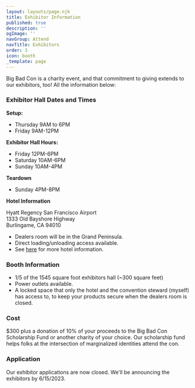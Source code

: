 ```yaml
---
layout: layouts/page.njk
title: Exhibitor Information
published: true
description: ''
ogImage: ''
navGroup: Attend
navTitle: Exhibitors
order: 3
icon: booth
_template: page
---
```


Big Bad Con is a charity event, and that commitment to giving extends to our exhibitors, too! All the information below:

### Exhibitor Hall Dates and Times

**Setup:**

* Thursday 9AM to 6PM
* Friday 9AM-12PM

**Exhibitor Hall Hours:**

* Friday 12PM-6PM
* Saturday 10AM-6PM
* Sunday 10AM-4PM

**Teardown**

* Sunday 4PM-8PM

**Hotel Information**

Hyatt Regency San Francisco Airport\
1333 Old Bayshore Highway\
Burlingame, CA 94010

* Dealers room will be in the Grand Peninsula.
* Direct loading/unloading access available.
* See [here](/hotel) for more hotel information.

### Booth Information

* 1/5 of the 1545 square foot exhibitors hall (~300 square feet)
* Power outlets available.
* A locked space that only the hotel and the convention steward (myself) has access to, to keep your products secure when the dealers room is closed.

### Cost

$300 plus a donation of 10% of your proceeds to the Big Bad Con Scholarship Fund or another charity of your choice. Our scholarship fund helps folks at the intersection of marginalized identities attend the con.

### Application

Our exhibitor applications are now closed. We'll be announcing the exhibitors by 6/15/2023.
